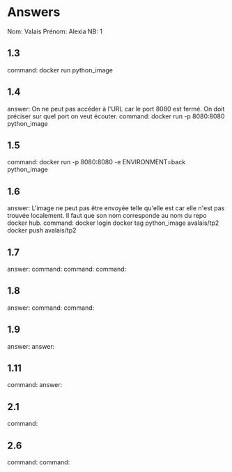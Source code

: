 # Answers

Nom: Valais
Prénom: Alexia
NB: 1

## 1.3
command: docker run python_image

## 1.4
answer: On ne peut pas accéder à l'URL car le port 8080 est fermé. On doit préciser sur quel port on veut écouter.
command: docker run -p 8080:8080 python_image

## 1.5
command: docker run -p 8080:8080 -e ENVIRONMENT=back python_image

## 1.6
answer: L'image ne peut pas être envoyée telle qu'elle est car elle n'est pas trouvée localement. Il faut que son nom corresponde au nom du repo docker hub.
command: docker login
         docker tag python_image avalais/tp2
         docker push avalais/tp2

## 1.7
answer:
command: 
command: 
command: 

## 1.8
answer:
command: 
command: 

## 1.9
answer:
answer:

## 1.11
command: 
answer:

## 2.1
command: 

## 2.6
command: 
command: 


